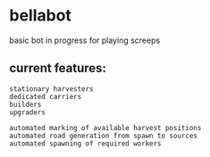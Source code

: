 # bellabot

basic bot in progress for playing screeps

## current features:

```
stationary harvesters
dedicated carriers
builders
upgraders

automated marking of available harvest positions
automated road generation from spawn to sources
automated spawning of required workers
```
